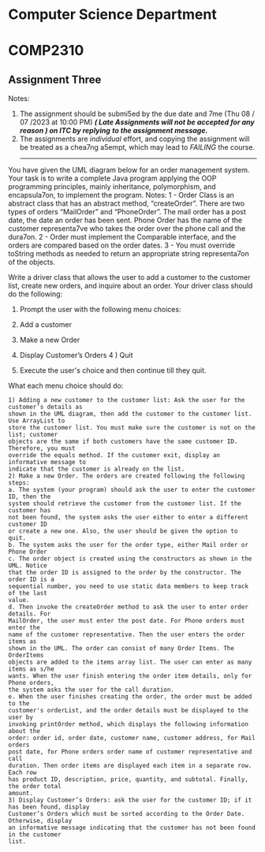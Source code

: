 # Computer Science Department
# COMP2310

## Assignment Three

Notes:

1. The assignment should be submi5ed by the due date and 7me (Thu 08 / 07 /2023 at
    10:00 PM) **_( Late Assignments will not be accepted for any reason ) on ITC by replying_**
    **_to the assignment message._**
2. The assignments are _individual_ effort, and copying the assignment will be treated as a
    chea7ng a5empt, which may lead to _FAILING_ the course.
    ______________________________________________________________________

You have given the UML diagram below for an order management system. Your task is to write a
complete Java program applying the OOP programming principles, mainly inheritance,
polymorphism, and encapsula7on, to implement the program.
Notes:
1 - Order Class is an abstract class that has an abstract method, “createOrder”. There are
two types of orders “MailOrder” and “PhoneOrder”. The mail order has a post date, the
date an order has been sent. Phone Order has the name of the customer representa7ve
who takes the order over the phone call and the dura7on.
2 - Order must implement the Comparable interface, and the orders are compared based
on the order dates.
3 - You must override toString methods as needed to return an appropriate string
representa7on of the objects.

Write a driver class that allows the user to add a customer to the customer list, create new
orders, and inquire about an order. Your driver class should do the following:

1) Prompt the user with the following menu choices:

1) Add a customer
2) Make a new Order
3) Display Customer’s Orders
4 ) Quit

2) Execute the user's choice and then continue till they quit.


What each menu choice should do:

```
1) Adding a new customer to the customer list: Ask the user for the customer’s details as
shown in the UML diagram, then add the customer to the customer list. Use ArrayList to
store the customer list. You must make sure the customer is not on the list; customer
objects are the same if both customers have the same customer ID. Therefore, you must
override the equals method. If the customer exit, display an informative message to
indicate that the customer is already on the list.
2) Make a new Order. The orders are created following the following steps:
a. The system (your program) should ask the user to enter the customer ID, then the
system should retrieve the customer from the customer list. If the customer has
not been found, the system asks the user either to enter a different customer ID
or create a new one. Also, the user should be given the option to quit.
b. The system asks the user for the order type, either Mail order or Phone Order
c. The order object is created using the constructors as shown in the UML. Notice
that the order ID is assigned to the order by the constructor. The order ID is a
sequential number, you need to use static data members to keep track of the last
value.
d. Then invoke the createOrder method to ask the user to enter order details. For
MailOrder, the user must enter the post date. For Phone orders must enter the
name of the customer representative. Then the user enters the order items as
shown in the UML. The order can consist of many Order Items. The OrderItems
objects are added to the items array list. The user can enter as many items as s/he
wants. When the user finish entering the order item details, only for Phone orders,
the system asks the user for the call duration.
e. When the user finishes creating the order, the order must be added to the
customer's orderList, and the order details must be displayed to the user by
invoking printOrder method, which displays the following information about the
order: order id, order date, customer name, customer address, for Mail orders
post date, for Phone orders order name of customer representative and call
duration. Then order items are displayed each item in a separate row. Each row
has product ID, description, price, quantity, and subtotal. Finally, the order total
amount.
3) Display Customer’s Orders: ask the user for the customer ID; if it has been found, display
Customer’s Orders which must be sorted according to the Order Date. Otherwise, display
an informative message indicating that the customer has not been found in the customer
list.
```


